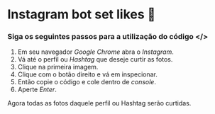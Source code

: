 # Instagram bot set likes 🤖
### **Siga os seguintes passos para a utilização do código </>**

 1. Em seu navegador *Google Chrome* abra o *Instagram*. 
 2. Vá até o perfil ou *Hashtag* que deseje curtir as fotos.
 3. Clique na primeira imagem.
 4. Clique com o botão direito e vá em inspecionar.
 5. Então copie o código e cole dentro de *console*.
 6. Aperte *Enter*.
 
Agora todas as fotos daquele perfil ou Hashtag serão curtidas.
